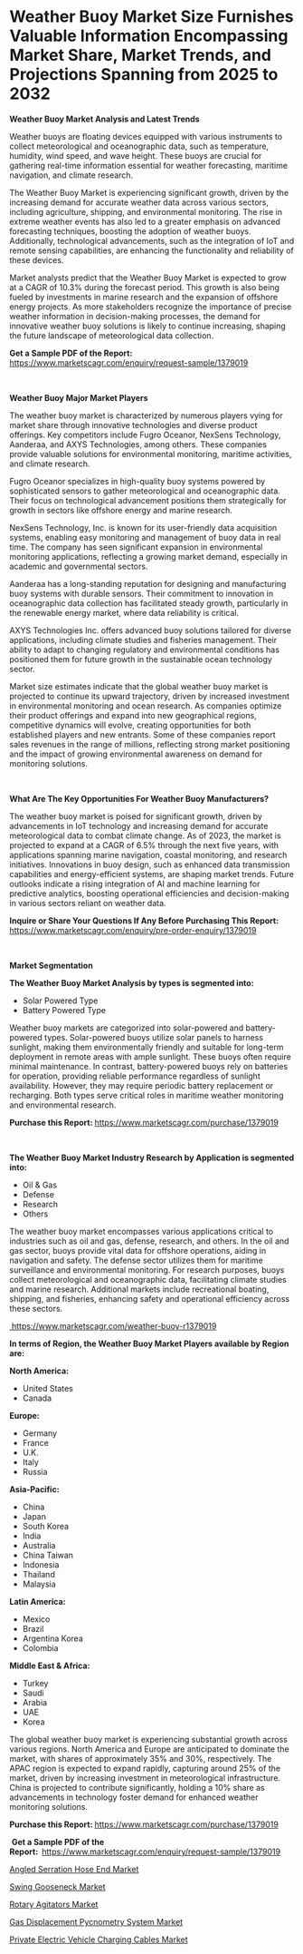 <p><h1>Weather Buoy Market Size Furnishes Valuable Information Encompassing Market Share, Market Trends, and Projections Spanning from 2025 to 2032</h1></p><p><strong>Weather Buoy Market Analysis and Latest Trends</strong></p>
<p><p>Weather buoys are floating devices equipped with various instruments to collect meteorological and oceanographic data, such as temperature, humidity, wind speed, and wave height. These buoys are crucial for gathering real-time information essential for weather forecasting, maritime navigation, and climate research.</p><p>The Weather Buoy Market is experiencing significant growth, driven by the increasing demand for accurate weather data across various sectors, including agriculture, shipping, and environmental monitoring. The rise in extreme weather events has also led to a greater emphasis on advanced forecasting techniques, boosting the adoption of weather buoys. Additionally, technological advancements, such as the integration of IoT and remote sensing capabilities, are enhancing the functionality and reliability of these devices.</p><p>Market analysts predict that the Weather Buoy Market is expected to grow at a CAGR of 10.3% during the forecast period. This growth is also being fueled by investments in marine research and the expansion of offshore energy projects. As more stakeholders recognize the importance of precise weather information in decision-making processes, the demand for innovative weather buoy solutions is likely to continue increasing, shaping the future landscape of meteorological data collection.</p></p>
<p><strong>Get a Sample PDF of the Report:&nbsp;</strong> <a href="https://www.marketscagr.com/enquiry/request-sample/1379019?utm_campaign=1905&utm_medium=2&utm_source=Github&utm_content=ia&utm_term=28022025&utm_id=weather-buoy">https://www.marketscagr.com/enquiry/request-sample/1379019</a></p>
<p>&nbsp;</p>
<p><strong>Weather Buoy Major Market Players</strong></p>
<p><p>The weather buoy market is characterized by numerous players vying for market share through innovative technologies and diverse product offerings. Key competitors include Fugro Oceanor, NexSens Technology, Aanderaa, and AXYS Technologies, among others. These companies provide valuable solutions for environmental monitoring, maritime activities, and climate research.</p><p>Fugro Oceanor specializes in high-quality buoy systems powered by sophisticated sensors to gather meteorological and oceanographic data. Their focus on technological advancement positions them strategically for growth in sectors like offshore energy and marine research.</p><p>NexSens Technology, Inc. is known for its user-friendly data acquisition systems, enabling easy monitoring and management of buoy data in real time. The company has seen significant expansion in environmental monitoring applications, reflecting a growing market demand, especially in academic and governmental sectors.</p><p>Aanderaa has a long-standing reputation for designing and manufacturing buoy systems with durable sensors. Their commitment to innovation in oceanographic data collection has facilitated steady growth, particularly in the renewable energy market, where data reliability is critical.</p><p>AXYS Technologies Inc. offers advanced buoy solutions tailored for diverse applications, including climate studies and fisheries management. Their ability to adapt to changing regulatory and environmental conditions has positioned them for future growth in the sustainable ocean technology sector.</p><p>Market size estimates indicate that the global weather buoy market is projected to continue its upward trajectory, driven by increased investment in environmental monitoring and ocean research. As companies optimize their product offerings and expand into new geographical regions, competitive dynamics will evolve, creating opportunities for both established players and new entrants. Some of these companies report sales revenues in the range of millions, reflecting strong market positioning and the impact of growing environmental awareness on demand for monitoring solutions.</p></p>
<p>&nbsp;</p>
<p><strong>What Are The Key Opportunities For Weather Buoy Manufacturers?</strong></p>
<p><p>The weather buoy market is poised for significant growth, driven by advancements in IoT technology and increasing demand for accurate meteorological data to combat climate change. As of 2023, the market is projected to expand at a CAGR of 6.5% through the next five years, with applications spanning marine navigation, coastal monitoring, and research initiatives. Innovations in buoy design, such as enhanced data transmission capabilities and energy-efficient systems, are shaping market trends. Future outlooks indicate a rising integration of AI and machine learning for predictive analytics, boosting operational efficiencies and decision-making in various sectors reliant on weather data.</p></p>
<p><strong>Inquire or Share Your Questions If Any Before Purchasing This Report:</strong> <a href="https://www.marketscagr.com/enquiry/pre-order-enquiry/1379019?utm_campaign=1905&utm_medium=2&utm_source=Github&utm_content=ia&utm_term=28022025&utm_id=weather-buoy">https://www.marketscagr.com/enquiry/pre-order-enquiry/1379019</a></p>
<p>&nbsp;</p>
<p><strong>Market Segmentation</strong></p>
<p><strong>The Weather Buoy Market Analysis by types is segmented into:</strong></p>
<p><ul><li>Solar Powered Type</li><li>Battery Powered Type</li></ul></p>
<p><p>Weather buoy markets are categorized into solar-powered and battery-powered types. Solar-powered buoys utilize solar panels to harness sunlight, making them environmentally friendly and suitable for long-term deployment in remote areas with ample sunlight. These buoys often require minimal maintenance. In contrast, battery-powered buoys rely on batteries for operation, providing reliable performance regardless of sunlight availability. However, they may require periodic battery replacement or recharging. Both types serve critical roles in maritime weather monitoring and environmental research.</p></p>
<p><strong>Purchase this Report:&nbsp;</strong><a href="https://www.marketscagr.com/purchase/1379019?utm_campaign=1905&utm_medium=2&utm_source=Github&utm_content=ia&utm_term=28022025&utm_id=weather-buoy">https://www.marketscagr.com/purchase/1379019</a></p>
<p>&nbsp;</p>
<p><strong>The Weather Buoy Market Industry Research by Application is segmented into:</strong></p>
<p><ul><li>Oil & Gas</li><li>Defense</li><li>Research</li><li>Others</li></ul></p>
<p><p>The weather buoy market encompasses various applications critical to industries such as oil and gas, defense, research, and others. In the oil and gas sector, buoys provide vital data for offshore operations, aiding in navigation and safety. The defense sector utilizes them for maritime surveillance and environmental monitoring. For research purposes, buoys collect meteorological and oceanographic data, facilitating climate studies and marine research. Additional markets include recreational boating, shipping, and fisheries, enhancing safety and operational efficiency across these sectors.</p></p>
<p><a href="https://www.marketscagr.com/weather-buoy-r1379019?utm_campaign=1905&utm_medium=2&utm_source=Github&utm_content=ia&utm_term=28022025&utm_id=weather-buoy">&nbsp;https://www.marketscagr.com/weather-buoy-r1379019</a></p>
<p><strong>In terms of Region, the Weather Buoy Market Players available by Region are:</strong></p>
<p>
    <p> <strong> North America: </strong>
        <ul>
            <li>United States</li>
            <li>Canada</li>
        </ul>
        </p> 
    <p> <strong> Europe: </strong>
        <ul>
            <li>Germany</li>
            <li>France</li>
            <li>U.K.</li>
            <li>Italy</li>
            <li>Russia</li>
        </ul>
        </p> 
    <p> <strong> Asia-Pacific: </strong>
        <ul>
            <li>China</li>
            <li>Japan</li>
            <li>South Korea</li>
            <li>India</li>
            <li>Australia</li>
            <li>China Taiwan</li>
            <li>Indonesia</li>
            <li>Thailand</li>
            <li>Malaysia</li>
        </ul>
        </p> 
    <p> <strong> Latin America: </strong>
        <ul>
            <li>Mexico</li>
            <li>Brazil</li>
            <li>Argentina Korea</li>
            <li>Colombia</li>
        </ul>
        </p> 
    <p> <strong> Middle East & Africa: </strong>
        <ul>
            <li>Turkey</li>
            <li>Saudi</li>
            <li>Arabia</li>
            <li>UAE</li>
            <li>Korea</li>
        </ul>
    </p>
    </p>
<p><p>The global weather buoy market is experiencing substantial growth across various regions. North America and Europe are anticipated to dominate the market, with shares of approximately 35% and 30%, respectively. The APAC region is expected to expand rapidly, capturing around 25% of the market, driven by increasing investment in meteorological infrastructure. China is projected to contribute significantly, holding a 10% share as advancements in technology foster demand for enhanced weather monitoring solutions.</p></p>
<p><strong>Purchase this Report: </strong><a href="https://www.marketscagr.com/purchase/1379019?utm_campaign=1905&utm_medium=2&utm_source=Github&utm_content=ia&utm_term=28022025&utm_id=weather-buoy">https://www.marketscagr.com/purchase/1379019</a></p>
<p>&nbsp;<strong>Get a Sample PDF of the Report:&nbsp;&nbsp;</strong><a href="https://www.marketscagr.com/enquiry/request-sample/1379019?utm_campaign=1905&utm_medium=2&utm_source=Github&utm_content=ia&utm_term=28022025&utm_id=weather-buoy">https://www.marketscagr.com/enquiry/request-sample/1379019</a></p>
<p><strong></strong></p>
<p><p><a href="https://github.com/raynopellekz/Market-Research-Report-List-1/blob/main/angled-serration-hose-end-market.md?utm_campaign=1905&utm_medium=2&utm_source=Github&utm_content=ia&utm_term=28022025&utm_id=weather-buoy">Angled Serration Hose End Market</a></p><p><a href="https://github.com/lylyparadise/Market-Research-Report-List-6/blob/main/swing-gooseneck-market.md?utm_campaign=1905&utm_medium=2&utm_source=Github&utm_content=ia&utm_term=28022025&utm_id=weather-buoy">Swing Gooseneck Market</a></p><p><a href="https://github.com/brogepiskeun/Market-Research-Report-List-1/blob/main/rotary-agitators-market.md?utm_campaign=1905&utm_medium=2&utm_source=Github&utm_content=ia&utm_term=28022025&utm_id=weather-buoy">Rotary Agitators Market</a></p><p><a href="https://github.com/FlorianWolf90/Market-Research-Report-List-1/blob/main/gas-displacement-pycnometry-system-market.md?utm_campaign=1905&utm_medium=2&utm_source=Github&utm_content=ia&utm_term=28022025&utm_id=weather-buoy">Gas Displacement Pycnometry System Market</a></p><p><a href="https://github.com/tsudathier20/Market-Research-Report-List-1/blob/main/private-electric-vehicle-charging-cables-market.md?utm_campaign=1905&utm_medium=2&utm_source=Github&utm_content=ia&utm_term=28022025&utm_id=weather-buoy">Private Electric Vehicle Charging Cables Market</a></p></p>